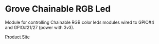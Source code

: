 # Grove Chainable RGB Led

Module for controlling Chainable RGB color leds modules wired to GPIO#4 and GPIO#21/27 (power with 3v3).

<a href="http://www.seeedstudio.com/wiki/Grove_-_Chainable_RGB_LED" target="_blank">Product Site</a>

